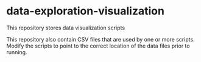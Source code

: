 # data-exploration-visualization
This repository stores data visualization scripts

This repository also contain CSV files that are used by one or more scripts. Modify the scripts to point to the correct location
of the data files prior to running.
